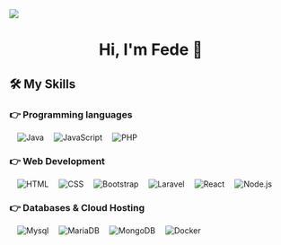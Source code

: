 <img src="https://jfede.com/portfolio/img/banner_github.png">

<div align="center"><h1>Hi, I'm Fede 👋</h1></div>

## 🛠️ My Skills
### 👉 Programming languages

<p align="left"> 
    &emsp;<img alt="Java" src="https://img.shields.io/badge/Java-%23ED8B00.svg?logo=openjdk&logoColor=white">
    &emsp;<img alt="JavaScript" src="https://img.shields.io/badge/JavaScript%20-%23F7DF1E.svg?logo=javascript&logoColor=black">
    &emsp;<img alt="PHP" src="https://img.shields.io/badge/PHP-%23777BB4.svg?logo=php&logoColor=white"/>


### 👉 Web Development
<p align="left"> 
  &emsp;<img alt="HTML" src="https://img.shields.io/badge/HTML5%20-%23E34F26.svg?logo=html5&logoColor=white">
  &emsp;<img alt="CSS" src="https://img.shields.io/badge/CSS%20-%231572B6.svg?logo=css3&logoColor=white">
  &emsp;<img alt="Bootstrap" src="https://img.shields.io/badge/Bootstrap-%23563D7C.svg?style=flat&logo=bootstrap&logoColor=white"/>
  &emsp;<img alt="Laravel" src="https://img.shields.io/badge/Laravel-%23FF2D20.svg?logo=laravel&logoColor=white">
  &emsp;<img alt="React" src="https://img.shields.io/badge/React-%2320232a.svg?logo=react&logoColor=%2361DAFB">
  &emsp;<img alt="Node.js" src="https://img.shields.io/badge/Node.js-6DA55F?logo=node.js&logoColor=white">
</p>

### 👉 Databases & Cloud Hosting
<p align="left">
  &emsp;<img alt="Mysql" src="https://img.shields.io/badge/MySQL-4479A1?logo=mysql&logoColor=fff">
  &emsp;<img alt="MariaDB" src="https://img.shields.io/badge/MariaDB-003545?logo=mariadb&logoColor=white">
  &emsp;<img alt="MongoDB" src="https://img.shields.io/badge/MongoDB-%234ea94b.svg?logo=mongodb&logoColor=white">
  &emsp;<img alt="Docker" src="https://img.shields.io/badge/Docker-2496ED?logo=docker&logoColor=fff">
  


